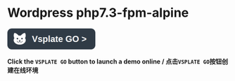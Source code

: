 # Wordpress php7.3-fpm-alpine

<a href="https://www.vsplate.com/?docker-compose=https://github.com/vsplate/dcenvs/wordpress/php7.3-fpm-alpine"><img alt="VSPLATE GO" src="https://raw.githubusercontent.com/vsplate/images/master/vsgo_btn.png" width="200px"></a>

**Click the `VSPLATE GO` button to launch a demo online / 点击`VSPLATE GO`按钮创建在线环境**